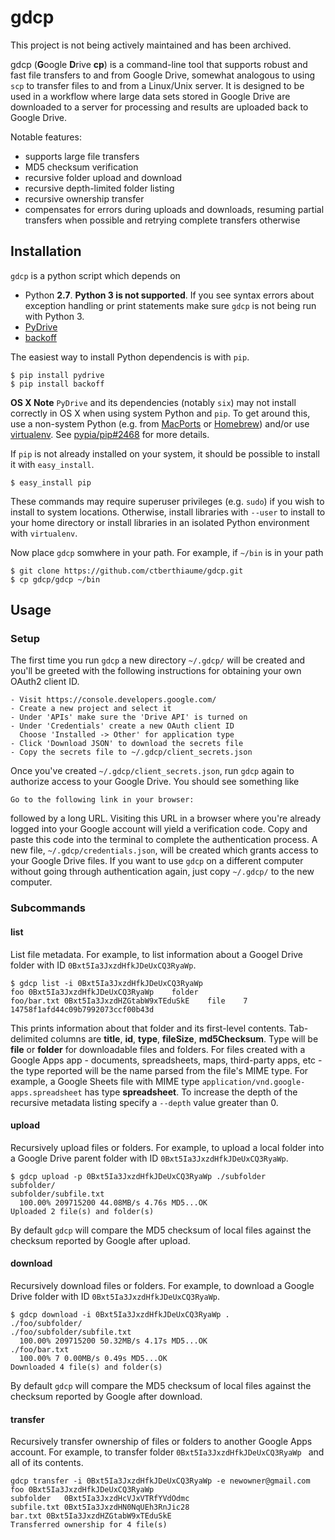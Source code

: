 # gdcp

This project is not being actively maintained and has been archived.

gdcp (**G**oogle **D**rive **cp**) is a command-line tool that supports robust and fast file transfers to and from Google Drive, somewhat analogous to using `scp` to transfer files to and from a Linux/Unix server. It is designed to be used in a workflow where large data sets stored in Google Drive are downloaded to a server for processing and results are uploaded back to Google Drive.


Notable features:

* supports large file transfers
* MD5 checksum verification
* recursive folder upload and download
* recursive depth-limited folder listing
* recursive ownership transfer
* compensates for errors during uploads and downloads, resuming partial transfers when possible and retrying complete transfers otherwise

## Installation
`gdcp` is a python script which depends on

* Python **2.7**. **Python 3 is not supported**. If you see syntax errors about exception handling or print statements make sure `gdcp` is not being run with Python 3.
* [PyDrive](https://pypi.python.org/pypi/PyDrive)
* [backoff](https://pypi.python.org/pypi/backoff)

The easiest way to install Python dependencis is with `pip`.

```
$ pip install pydrive
$ pip install backoff
```

**OS X Note** `PyDrive` and its dependencies (notably `six`) may not install correctly in OS X when using system Python and `pip`. To get around this, use a non-system Python (e.g. from [MacPorts](https://www.macports.org/) or [Homebrew](http://brew.sh/)) and/or use [virtualenv](https://virtualenv.pypa.io/en/latest/). See [pypia/pip#2468](https://github.com/pypa/pip/issues/2468) for more details.

If `pip` is not already installed on your system, it should be possible to install it with `easy_install`.

```
$ easy_install pip
```

These commands may require superuser privileges (e.g. `sudo`) if you wish to install to system locations. Otherwise, install libraries with `--user` to install to your home directory or install libraries in an isolated Python environment with `virtualenv`.

Now place `gdcp` somwhere in your path.  For example, if `~/bin` is in your path

```
$ git clone https://github.com/ctberthiaume/gdcp.git
$ cp gdcp/gdcp ~/bin
```

## Usage

### Setup
The first time you run `gdcp` a new directory `~/.gdcp/` will be created and you'll be greeted with the following instructions for obtaining your own OAuth2 client ID.

```
- Visit https://console.developers.google.com/
- Create a new project and select it
- Under 'APIs' make sure the 'Drive API' is turned on
- Under 'Credentials' create a new OAuth client ID
  Choose 'Installed -> Other' for application type
- Click 'Download JSON' to download the secrets file
- Copy the secrets file to ~/.gdcp/client_secrets.json
```

Once you've created `~/.gdcp/client_secrets.json`, run `gdcp` again to authorize access to your Google Drive. You should see something like

```
Go to the following link in your browser:
```

followed by a long URL. Visiting this URL in a browser where you're already logged into your Google account will yield a verification code. Copy and paste this code into the terminal to complete the authentication process. A new file, `~/.gdcp/credentials.json`, will be created which grants access to your Google Drive files. If you want to use `gdcp` on a different computer without going through authentication again, just copy `~/.gdcp/` to the new computer.

### Subcommands

#### list
List file metadata. For example, to list information about a Googel Drive folder with ID `0Bxt5Ia3JxzdHfkJDeUxCQ3RyaWp`.

```
$ gdcp list -i 0Bxt5Ia3JxzdHfkJDeUxCQ3RyaWp
foo 0Bxt5Ia3JxzdHfkJDeUxCQ3RyaWp	folder
foo/bar.txt	0Bxt5Ia3JxzdHZGtabW9xTEduSkE	file	7	14758f1afd44c09b7992073ccf00b43d
```

This prints information about that folder and its first-level contents. Tab-delimited columns are **title**, **id**, **type**, **fileSize**, **md5Checksum**. Type will be **file** or **folder** for downloadable files and folders. For files created with a Google Apps app - documents, spreadsheets, maps, third-party apps, etc - the type reported will be the name parsed from the file's MIME type. For example, a Google Sheets file with MIME type `application/vnd.google-apps.spreadsheet` has type **spreadsheet**. To increase the depth of the recursive metadata listing specify a `--depth` value greater than 0.

#### upload
Recursively upload files or folders. For example, to upload a local folder into a Google Drive parent folder with ID `0Bxt5Ia3JxzdHfkJDeUxCQ3RyaWp`.

```
$ gdcp upload -p 0Bxt5Ia3JxzdHfkJDeUxCQ3RyaWp ./subfolder
subfolder/
subfolder/subfile.txt
  100.00% 209715200 44.08MB/s 4.76s MD5...OK
Uploaded 2 file(s) and folder(s)
```

By default `gdcp` will compare the MD5 checksum of local files against the checksum reported by Google after upload.

#### download
Recursively download files or folders. For example, to download a Google Drive folder with ID  `0Bxt5Ia3JxzdHfkJDeUxCQ3RyaWp`.

```
$ gdcp download -i 0Bxt5Ia3JxzdHfkJDeUxCQ3RyaWp .
./foo/subfolder/
./foo/subfolder/subfile.txt
  100.00% 209715200 50.32MB/s 4.17s MD5...OK
./foo/bar.txt
  100.00% 7 0.00MB/s 0.49s MD5...OK
Downloaded 4 file(s) and folder(s)
```

By default `gdcp` will compare the MD5 checksum of local files against the checksum reported by Google after download.

#### transfer
Recursively transfer ownership of files or folders to another Google Apps account. For example, to transfer folder `0Bxt5Ia3JxzdHfkJDeUxCQ3RyaWp ` and all of its contents.

```
gdcp transfer -i 0Bxt5Ia3JxzdHfkJDeUxCQ3RyaWp -e newowner@gmail.com
foo	0Bxt5Ia3JxzdHfkJDeUxCQ3RyaWp
subfolder	0Bxt5Ia3JxzdHcVJxVTRfYVdOdmc
subfile.txt	0Bxt5Ia3JxzdHN0NqUEh3RnJic28
bar.txt	0Bxt5Ia3JxzdHZGtabW9xTEduSkE
Transferred ownership for 4 file(s)
```
